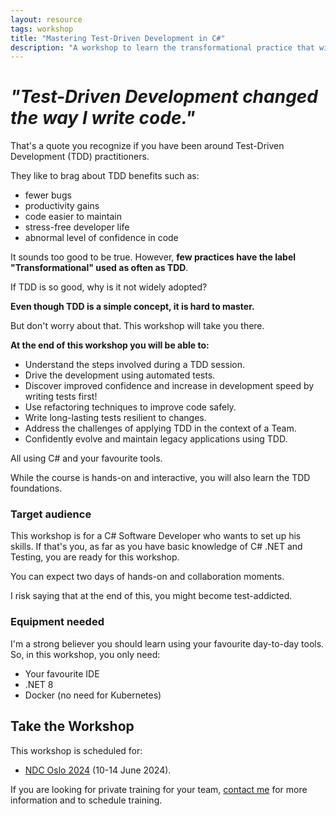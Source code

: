 ```yaml
---
layout: resource
tags: workshop
title: "Mastering Test-Driven Development in C#"
description: "A workshop to learn the transformational practice that will lead you to simple code, high quality and peace of mind."
---
```


# _"Test-Driven Development changed the way I write code."_

That's a quote you recognize if you have been around Test-Driven Development (TDD) practitioners.

They like to brag about TDD benefits such as:

- fewer bugs
- productivity gains
- code easier to maintain
- stress-free developer life
- abnormal level of confidence in code

It sounds too good to be true. However, **few practices have the label "Transformational" used as often as TDD**.

If TDD is so good, why is it not widely adopted?

**Even though TDD is a simple concept, it is hard to master.**

But don't worry about that. This workshop will take you there.

**At the end of this workshop you will be able to:**

- Understand the steps involved during a TDD session.
- Drive the development using automated tests.
- Discover improved confidence and increase in development speed by writing tests first!
- Use refactoring techniques to improve code safely.
- Write long-lasting tests resilient to changes.
- Address the challenges of applying TDD in the context of a Team.
- Confidently evolve and maintain legacy applications using TDD.

All using C# and your favourite tools.

While the course is hands-on and interactive, you will also learn the TDD foundations.

### Target audience

This workshop is for a C# Software Developer who wants to set up his skills.
If that's you, as far as you have basic knowledge of C# .NET and Testing, you are ready for this workshop.

You can expect two days of hands-on and collaboration moments.

I risk saying that at the end of this, you might become test-addicted.

### Equipment needed

I'm a strong believer you should learn using your favourite day-to-day tools. So, in this workshop, you only need:

- Your favourite IDE
- .NET 8
- Docker (no need for Kubernetes)

## Take the Workshop

This workshop is scheduled for:

- [NDC Oslo 2024](https://ndcoslo.com/workshops/mastering-test-driven-development-tdd-in-c/32606744664a) (10-14 June 2024).

If you are looking for private training for your team, [contact me](mailto:gui@guiferreira.me) for more information and to schedule training.
